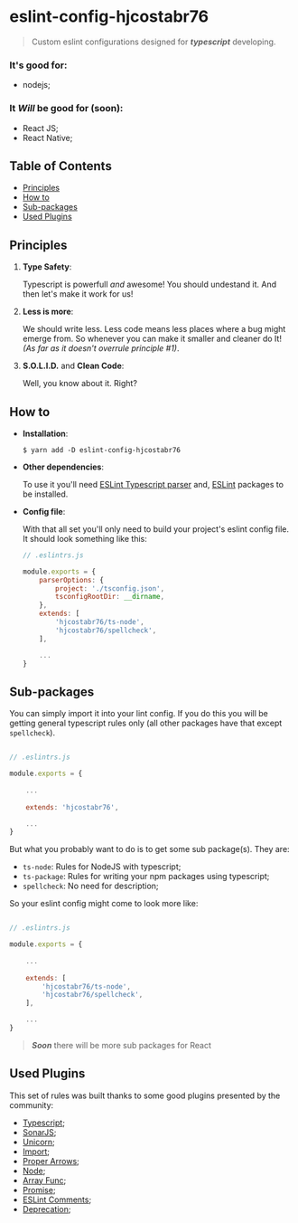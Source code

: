 # eslint-config-hjcostabr76

> Custom eslint configurations designed for ___typescript___ developing.

### It's good for:
- nodejs;

### It ___Will___ be good for (soon):
- React JS;
- React Native;

## Table of Contents
- [Principles](#Principles)
- [How to](#How-to)
- [Sub-packages](#Sub-packages)
- [Used Plugins](#Used-Plugins)

## Principles

1. __Type Safety__:

    Typescript is powerfull _and_ awesome!
    You should undestand it. And then let's make it work for us!

2. __Less is more__:

    We should write less. Less code means less places where a bug might emerge from. So whenever you can make it smaller and cleaner do It! _(As far as it doesn't overrule principle #1)_.

3. __S.O.L.I.D.__ and __Clean Code__:

    Well, you know about it. Right?

## How to

- __Installation__:
    ```
    $ yarn add -D eslint-config-hjcostabr76
    ```

- __Other dependencies__:
    
    To use it you'll need [ESLint Typescript parser](https://github.com/typescript-eslint/typescript-eslint/tree/master/packages/parser#typescript-eslint-parser) and, [ESLint](https://eslint.org/docs/user-guide/getting-started#installation-and-usage) packages to be installed.

- __Config file__:

    With that all set you'll only need to build your project's eslint config file. It should look something like this:

    ```js
    // .eslintrs.js

    module.exports = {
        parserOptions: {
            project: './tsconfig.json',
            tsconfigRootDir: __dirname,
        },
        extends: [
            'hjcostabr76/ts-node',
            'hjcostabr76/spellcheck',
        ],

        ...
    }
    ```

## Sub-packages

You can simply import it into your lint config. If you do this you will be getting general typescript rules only (all other packages have that except `spellcheck`).

```js

// .eslintrs.js

module.exports = {
    
    ...
    
    extends: 'hjcostabr76',

    ...
}
```

But what you probably want to do is to get some sub package(s). They are:

- `ts-node`: Rules for NodeJS with typescript;
- `ts-package`: Rules for writing your npm packages using typescript;
- `spellcheck`: No need for description;

So your eslint config might come to look more like:

```js

// .eslintrs.js

module.exports = {
    
    ...
    
    extends: [
        'hjcostabr76/ts-node',
        'hjcostabr76/spellcheck',
    ],

    ...
}
```

> ___Soon___ there will be more sub packages for React

## Used Plugins

This set of rules was built thanks to some good plugins presented by the community:

- [Typescript](https://github.com/typescript-eslint/typescript-eslint/tree/master/packages/eslint-plugin#eslint-plugin-typescript);
- [SonarJS](https://github.com/SonarSource/eslint-plugin-sonarjs#eslint-plugin-sonarjs----);
- [Unicorn](https://github.com/sindresorhus/eslint-plugin-unicorn#eslint-plugin-unicorn--);
- [Import](https://github.com/benmosher/eslint-plugin-import#eslint-plugin-import);
- [Proper Arrows](https://github.com/getify/eslint-plugin-proper-arrows#eslint-plugin-proper-arrows);
- [Node](https://github.com/mysticatea/eslint-plugin-node#eslint-plugin-node);
- [Array Func](https://github.com/freaktechnik/eslint-plugin-array-func#eslint-plugin-array-func);
- [Promise](https://github.com/xjamundx/eslint-plugin-promise#eslint-plugin-promise);
- [ESLint Comments](https://mysticatea.github.io/eslint-plugin-eslint-comments/);
- [Deprecation](https://github.com/gund/eslint-plugin-deprecation#eslint-plugin-deprecation);

